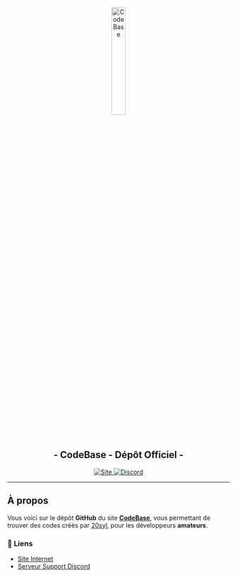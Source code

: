 <div align="center">
  <a href="https://20syldev.github.io/codebase">
    <img src="https://i.postimg.cc/nVRnznLC/codebase.png" alt="CodeBase" style="width: 25%;">
  </a>
  <br>
  <h2>- CodeBase - Dépôt Officiel -</h2>
  <a href="https://20syldev.github.io/codebase">
    <img src="https://img.shields.io/badge/Site :-v0.6.0-6479ee?labelColor=23272A" alt="Site">
  </a>
  <a href="https://discord.gg/">
    <img src="https://img.shields.io/discord/1056940597975449710?logo=discord&labelColor=23272A&label=Discord&color=5e60ce" alt="Discord">
  </a>
</div>

---
## À propos

Vous voici sur le dépôt **GitHub** du site **[CodeBase](https://20syldev.github.io/codebase)**, vous permettant de trouver des codes créés par [20syl](https://github.com/20syldev/), pour les développeurs **amateurs**.

### 🔗 Liens 
- [Site Internet](https://20syldev.github.io/codebase)
- [Serveur Support Discord](https://discord.gg/)

